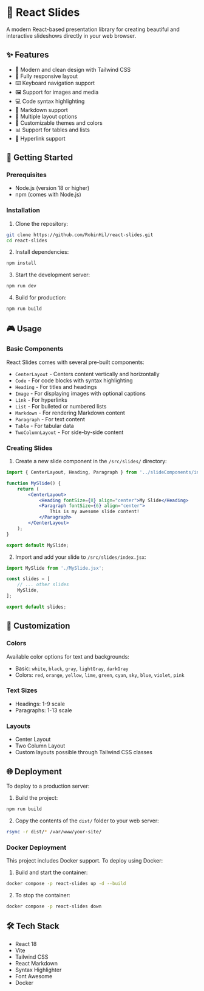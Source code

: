 # 🎯 React Slides

A modern React-based presentation library for creating beautiful and interactive slideshows directly in your web browser.

## ✨ Features

- 🎨 Modern and clean design with Tailwind CSS
- 📱 Fully responsive layout
- ⌨️ Keyboard navigation support
- 🖼️ Support for images and media
- 💻 Code syntax highlighting
- 📝 Markdown support
- 🎯 Multiple layout options
- 🎨 Customizable themes and colors
- 📊 Support for tables and lists
- 🔗 Hyperlink support

## 🚀 Getting Started

### Prerequisites

- Node.js (version 18 or higher)
- npm (comes with Node.js)

### Installation

1. Clone the repository:
```bash
git clone https://github.com/RobinHil/react-slides.git
cd react-slides
```

2. Install dependencies:
```bash
npm install
```

3. Start the development server:
```bash
npm run dev
```

4. Build for production:
```bash
npm run build
```

## 🎮 Usage

### Basic Components

React Slides comes with several pre-built components:

- `CenterLayout` - Centers content vertically and horizontally
- `Code` - For code blocks with syntax highlighting
- `Heading` - For titles and headings
- `Image` - For displaying images with optional captions
- `Link` - For hyperlinks
- `List` - For bulleted or numbered lists
- `Markdown` - For rendering Markdown content
- `Paragraph` - For text content
- `Table` - For tabular data
- `TwoColumnLayout` - For side-by-side content

### Creating Slides

1. Create a new slide component in the `/src/slides/` directory:

```jsx
import { CenterLayout, Heading, Paragraph } from '../slideComponents/index.jsx';

function MySlide() {
    return (
        <CenterLayout>
            <Heading fontSize={8} align="center">My Slide</Heading>
            <Paragraph fontSize={6} align="center">
                This is my awesome slide content!
            </Paragraph>
        </CenterLayout>
    );
}

export default MySlide;
```

2. Import and add your slide to `/src/slides/index.jsx`:

```jsx
import MySlide from './MySlide.jsx';

const slides = [
    // ... other slides
    MySlide,
];

export default slides;
```

## 🎨 Customization

### Colors
Available color options for text and backgrounds:
- Basic: `white`, `black`, `gray`, `lightGray`, `darkGray`
- Colors: `red`, `orange`, `yellow`, `lime`, `green`, `cyan`, `sky`, `blue`, `violet`, `pink`

### Text Sizes
- Headings: 1-9 scale
- Paragraphs: 1-13 scale

### Layouts
- Center Layout
- Two Column Layout
- Custom layouts possible through Tailwind CSS classes

## 🌐 Deployment

To deploy to a production server:

1. Build the project:
```bash
npm run build
```

2. Copy the contents of the `dist/` folder to your web server:
```bash
rsync -r dist/* /var/www/your-site/
```

### Docker Deployment

This project includes Docker support. To deploy using Docker:

1. Build and start the container:
```bash
docker compose -p react-slides up -d --build
```

2. To stop the container:
```bash
docker compose -p react-slides down
```

## 🛠️ Tech Stack

- React 18
- Vite
- Tailwind CSS
- React Markdown
- Syntax Highlighter
- Font Awesome
- Docker
